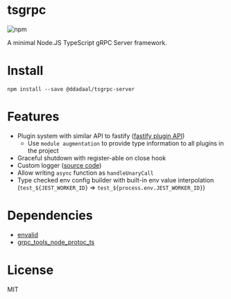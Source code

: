 # tsgrpc

![npm](https://img.shields.io/npm/v/@ddadaal/tsgrpc)

A minimal Node.JS TypeScript gRPC Server framework.

# Install

```
npm install --save @ddadaal/tsgrpc-server
```

# Features

- Plugin system with similar API to fastify ([fastify plugin API](https://www.fastify.io/docs/latest/Plugins/))
  - Use `module augmentation` to provide type information to all plugins in the project
- Graceful shutdown with register-able on close hook
- Custom logger ([source code](src/log.ts))
- Allow writing `async` function as `handleUnaryCall`
- Type checked env config builder with built-in env value interpolation (`test_${JEST_WORKER_ID}` => `test_${process.env.JEST_WORKER_ID}`)

# Dependencies

- [envalid](https://github.com/af/envalid)
- [grpc_tools_node_protoc_ts](https://github.com/agreatfool/grpc_tools_node_protoc_ts)

# License 

MIT